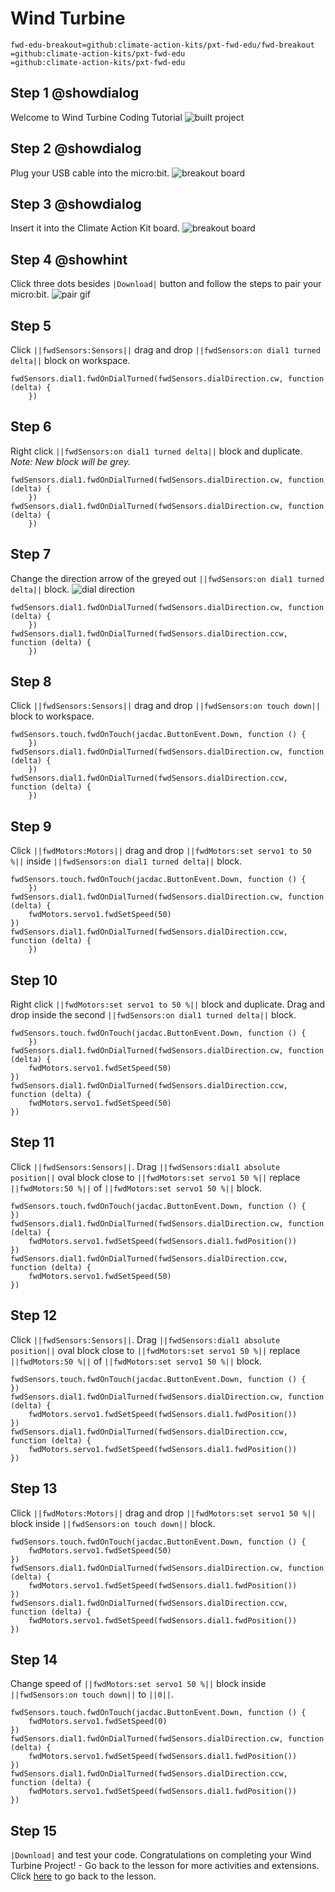 # Wind Turbine
```package
fwd-edu-breakout=github:climate-action-kits/pxt-fwd-edu/fwd-breakout
=github:climate-action-kits/pxt-fwd-edu
=github:climate-action-kits/pxt-fwd-edu
```
## Step 1 @showdialog
Welcome to Wind Turbine Coding Tutorial
![built project](https://raw.githubusercontent.com/mbakhtar/iste-wind-energy-v1/master/project%20-%20windturbine-400.png)

## Step 2 @showdialog
Plug your USB cable into the micro:bit. 
![breakout board](https://raw.githubusercontent.com/mbakhtar/tree-seeder-v1/master/connect-microbit.gif)

## Step 3 @showdialog
Insert it into the Climate Action Kit board. 
![breakout board](https://raw.githubusercontent.com/mbakhtar/wind-turbine-lesson-tutorial/master/breakout-resized.png)

## Step 4 @showhint
Click three dots besides ``|Download|`` button and follow the steps to pair your micro:bit.
![pair gif](https://raw.githubusercontent.com/mbakhtar/iste-electric-vehicle-v1/master/pair%20microbit-280x203.gif)

## Step 5
Click ``||fwdSensors:Sensors||`` drag and drop
``||fwdSensors:on dial1 turned delta||`` block on workspace. 
```blocks
fwdSensors.dial1.fwdOnDialTurned(fwdSensors.dialDirection.cw, function (delta) {
    })
```
## Step 6
Right click ``||fwdSensors:on dial1 turned delta||`` block and duplicate. _Note: New block will be grey._
```blocks
fwdSensors.dial1.fwdOnDialTurned(fwdSensors.dialDirection.cw, function (delta) {
    })
fwdSensors.dial1.fwdOnDialTurned(fwdSensors.dialDirection.cw, function (delta) {
    })
```
## Step 7
Change the direction arrow of the greyed out ``||fwdSensors:on dial1 turned delta||`` block. 
![dial direction](https://raw.githubusercontent.com/mbakhtar/wind-turbine-lesson-tutorial/master/dial%20direction%20change.gif)
```blocks
fwdSensors.dial1.fwdOnDialTurned(fwdSensors.dialDirection.cw, function (delta) {
    })
fwdSensors.dial1.fwdOnDialTurned(fwdSensors.dialDirection.ccw, function (delta) {
    })
```
## Step 8
Click ``||fwdSensors:Sensors||`` drag and drop 
``||fwdSensors:on touch down||`` block to workspace.
```blocks
fwdSensors.touch.fwdOnTouch(jacdac.ButtonEvent.Down, function () {
    })
fwdSensors.dial1.fwdOnDialTurned(fwdSensors.dialDirection.cw, function (delta) {
    })
fwdSensors.dial1.fwdOnDialTurned(fwdSensors.dialDirection.ccw, function (delta) {
    })
```
## Step 9
Click ``||fwdMotors:Motors||`` drag and drop 
``||fwdMotors:set servo1 to 50 %||`` inside
``||fwdSensors:on dial1 turned delta||`` block.
```blocks
fwdSensors.touch.fwdOnTouch(jacdac.ButtonEvent.Down, function () {
    })
fwdSensors.dial1.fwdOnDialTurned(fwdSensors.dialDirection.cw, function (delta) {
    fwdMotors.servo1.fwdSetSpeed(50)
})
fwdSensors.dial1.fwdOnDialTurned(fwdSensors.dialDirection.ccw, function (delta) {
    })
```
## Step 10 
Right click ``||fwdMotors:set servo1 to 50 %||`` block and duplicate.
Drag and drop inside the second ``||fwdSensors:on dial1 turned delta||`` block.
```blocks
fwdSensors.touch.fwdOnTouch(jacdac.ButtonEvent.Down, function () {
    })
fwdSensors.dial1.fwdOnDialTurned(fwdSensors.dialDirection.cw, function (delta) {
    fwdMotors.servo1.fwdSetSpeed(50)
})
fwdSensors.dial1.fwdOnDialTurned(fwdSensors.dialDirection.ccw, function (delta) {
    fwdMotors.servo1.fwdSetSpeed(50)
})
```

## Step 11
Click ``||fwdSensors:Sensors||``. Drag ``||fwdSensors:dial1 absolute position||`` oval block close to ``||fwdMotors:set servo1 50 %||`` replace ``||fwdMotors:50 %||`` of ``||fwdMotors:set servo1 50 %||`` block. 
```blocks
fwdSensors.touch.fwdOnTouch(jacdac.ButtonEvent.Down, function () {
})
fwdSensors.dial1.fwdOnDialTurned(fwdSensors.dialDirection.cw, function (delta) {
    fwdMotors.servo1.fwdSetSpeed(fwdSensors.dial1.fwdPosition())
})
fwdSensors.dial1.fwdOnDialTurned(fwdSensors.dialDirection.ccw, function (delta) {
    fwdMotors.servo1.fwdSetSpeed(50)
})
```
## Step 12
Click ``||fwdSensors:Sensors||``. Drag ``||fwdSensors:dial1 absolute position||`` oval block close to ``||fwdMotors:set servo1 50 %||`` replace ``||fwdMotors:50 %||`` of ``||fwdMotors:set servo1 50 %||`` block. 
```blocks
fwdSensors.touch.fwdOnTouch(jacdac.ButtonEvent.Down, function () {
})
fwdSensors.dial1.fwdOnDialTurned(fwdSensors.dialDirection.cw, function (delta) {
    fwdMotors.servo1.fwdSetSpeed(fwdSensors.dial1.fwdPosition())
})
fwdSensors.dial1.fwdOnDialTurned(fwdSensors.dialDirection.ccw, function (delta) {
    fwdMotors.servo1.fwdSetSpeed(fwdSensors.dial1.fwdPosition())
})
```
## Step 13
Click ``||fwdMotors:Motors||`` drag and drop ``||fwdMotors:set servo1 50 %||`` block inside ``||fwdSensors:on touch down||`` block.
```blocks
fwdSensors.touch.fwdOnTouch(jacdac.ButtonEvent.Down, function () {
    fwdMotors.servo1.fwdSetSpeed(50)
})
fwdSensors.dial1.fwdOnDialTurned(fwdSensors.dialDirection.cw, function (delta) {
    fwdMotors.servo1.fwdSetSpeed(fwdSensors.dial1.fwdPosition())
})
fwdSensors.dial1.fwdOnDialTurned(fwdSensors.dialDirection.ccw, function (delta) {
    fwdMotors.servo1.fwdSetSpeed(fwdSensors.dial1.fwdPosition())
})
```
## Step 14
Change speed of ``||fwdMotors:set servo1 50 %||`` block inside ``||fwdSensors:on touch down||``
to ``||0||``.
```blocks
fwdSensors.touch.fwdOnTouch(jacdac.ButtonEvent.Down, function () {
    fwdMotors.servo1.fwdSetSpeed(0)
})
fwdSensors.dial1.fwdOnDialTurned(fwdSensors.dialDirection.cw, function (delta) {
    fwdMotors.servo1.fwdSetSpeed(fwdSensors.dial1.fwdPosition())
})
fwdSensors.dial1.fwdOnDialTurned(fwdSensors.dialDirection.ccw, function (delta) {
    fwdMotors.servo1.fwdSetSpeed(fwdSensors.dial1.fwdPosition())
})
```
## Step 15
``|Download|`` and test your code.
Congratulations on completing your Wind Turbine Project! - Go back to the lesson for more activities and extensions.
Click [here](https://forwardedu.com/course/powering-the-future-with-wind-energy/) to go back to the lesson.
